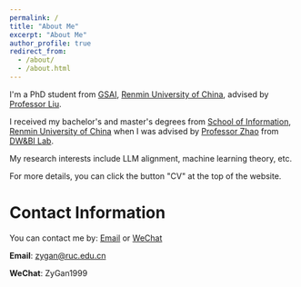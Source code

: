 ```yaml
---
permalink: /
title: "About Me"
excerpt: "About Me"
author_profile: true
redirect_from: 
  - /about/
  - /about.html
---
```

I'm a PhD student from [GSAI](http://ai.ruc.edu.cn/), [Renmin University of China](https://www.ruc.edu.cn/), advised by [Professor Liu](https://gsai.ruc.edu.cn/liuyong). 

I received my bachelor's and master's degrees from [School of Information](https://info.ruc.edu.cn/), [Renmin University of China](https://www.ruc.edu.cn/) when I was advised by [Professor Zhao](http://dblp.uni-trier.de/pers/hd/z/Zhao:Suyun) from [DW&BI Lab](http://info.ruc.edu.cn/jsky/xsky/kytd/jsx/sjckyswznsys/index.htm).

My research interests include LLM alignment, machine learning theory, etc.

For more details, you can click the button "CV" at the top of the website.

Contact Information
=====
You can contact me by:
[Email](mailto:zygan@ruc.edu.cn) or 
[WeChat](../assets/9581685951582_.pic.jpg)

**Email**: zygan@ruc.edu.cn

**WeChat**: ZyGan1999
